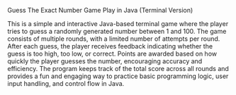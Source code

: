 Guess The Exact Number Game Play in Java (Terminal Version)

This is a simple and interactive Java-based terminal game where the player tries to guess a randomly generated number between 1 and 100. The game consists of multiple rounds, with a limited number of attempts per round. After each guess, the player receives feedback indicating whether the guess is too high, too low, or correct. Points are awarded based on how quickly the player guesses the number, encouraging accuracy and efficiency. The program keeps track of the total score across all rounds and provides a fun and engaging way to practice basic programming logic, user input handling, and control flow in Java.
